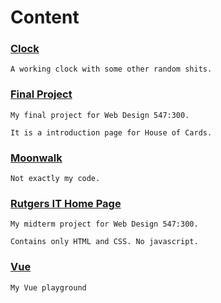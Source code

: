# Content


### [Clock](https://github.com/heyunnnnhao/FrontEnd/tree/master/Clock)

```
A working clock with some other random shits.
```

### [Final Project](https://github.com/heyunnnnhao/FrontEnd/tree/master/finalProject)

```
My final project for Web Design 547:300. 

It is a introduction page for House of Cards.
```

### [Moonwalk](https://github.com/heyunnnnhao/FrontEnd/blob/master/Moonwalk)

```
Not exactly my code.
```

### [Rutgers IT Home Page](https://github.com/heyunnnnhao/FrontEnd/blob/master/Rutgers%20IT)

```
My midterm project for Web Design 547:300. 

Contains only HTML and CSS. No javascript.
```

### [Vue](https://github.com/heyunnnnhao/FrontEnd/blob/master/vue)

```
My Vue playground
```